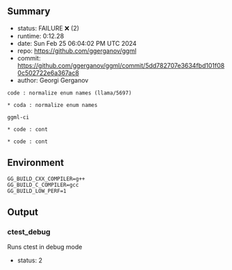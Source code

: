 ## Summary

- status:  FAILURE ❌ (2)
- runtime: 0:12.28
- date:    Sun Feb 25 06:04:02 PM UTC 2024
- repo:    https://github.com/ggerganov/ggml
- commit:  https://github.com/ggerganov/ggml/commit/5dd782707e3634fbd101f080c502722e6a367ac8
- author:  Georgi Gerganov
```
code : normalize enum names (llama/5697)

* coda : normalize enum names

ggml-ci

* code : cont

* code : cont
```

## Environment

```
GG_BUILD_CXX_COMPILER=g++
GG_BUILD_C_COMPILER=gcc
GG_BUILD_LOW_PERF=1
```

## Output

### ctest_debug

Runs ctest in debug mode
- status: 2
```

```

